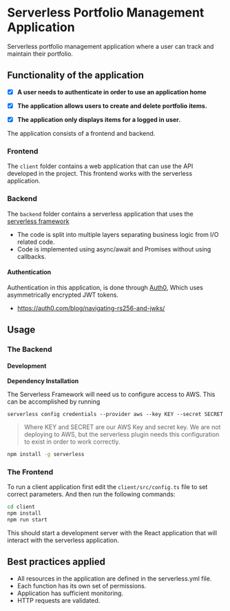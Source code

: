 # Serverless Portfolio Management Application

Serverless portfolio management application where a user can track and maintain their portfolio.


## Functionality of the application

- [x] **A user needs to authenticate in order to use an application home**
- [x] **The application allows users to create and delete portfolio items.**
- [x] **The application only displays items for a logged in user.**



The application consists of a frontend and backend.

### Frontend

The `client` folder contains a web application that can use the API developed in the project.
This frontend works with the serverless application.

### Backend
The `backend` folder contains a serverless application that uses the [serverless framework](https://github.com/serverless)

- The code is split into multiple layers separating business logic from I/O related code.
- Code is implemented using async/await and Promises without using callbacks.

#### Authentication

Authentication in this application, is done through [Auth0](https://auth0.com/), Which uses asymmetrically encrypted JWT tokens.

- https://auth0.com/blog/navigating-rs256-and-jwks/


## Usage

### The Backend

#### Development

**Dependency Installation**

The Serverless Framework will need us to configure access to AWS. This can be accomplished by running

`serverless config credentials --provider aws --key KEY --secret SECRET`

>Where KEY and SECRET are our AWS Key and secret key. We are not deploying to AWS, but the serverless plugin needs this configuration to exist in order to work correctly.

```bash
npm install -g serverless
```

### The Frontend

To run a client application first edit the `client/src/config.ts` file to set correct parameters. And then run the following commands:

```bash
cd client
npm install
npm run start
```

This should start a development server with the React application that will interact with the serverless application.

## Best practices applied


- All resources in the application are defined in the serverless.yml file.
- Each function has its own set of permissions.
- Application has sufficient monitoring.
- HTTP requests are validated.
